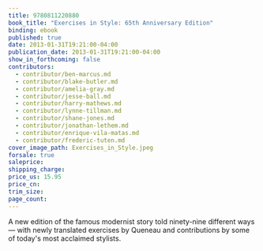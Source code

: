 ```yaml
---
title: 9780811220880
book_title: "Exercises in Style: 65th Anniversary Edition"
binding: ebook
published: true
date: 2013-01-31T19:21:00-04:00
publication_date: 2013-01-31T19:21:00-04:00
show_in_forthcoming: false
contributors:
  - contributor/ben-marcus.md
  - contributor/blake-butler.md
  - contributor/amelia-gray.md
  - contributor/jesse-ball.md
  - contributor/harry-mathews.md
  - contributor/lynne-tillman.md
  - contributor/shane-jones.md
  - contributor/jonathan-lethem.md
  - contributor/enrique-vila-matas.md
  - contributor/frederic-tuten.md
cover_image_path: Exercises_in_Style.jpeg
forsale: true
saleprice:
shipping_charge:
price_us: 15.95
price_cn:
trim_size:
page_count:
---
```

A new edition of the famous modernist story told ninety-nine different ways — with newly translated exercises by Queneau and contributions by some of today's most acclaimed stylists.

